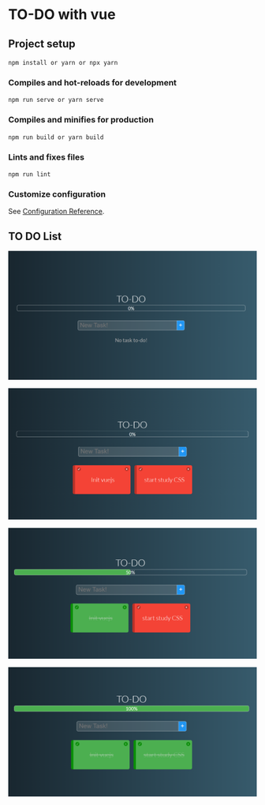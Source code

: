 # TO-DO with vue

## Project setup
```
npm install or yarn or npx yarn
```

### Compiles and hot-reloads for development
```
npm run serve or yarn serve
```

### Compiles and minifies for production
```
npm run build or yarn build
```

### Lints and fixes files
```
npm run lint
```

### Customize configuration
See [Configuration Reference](https://cli.vuejs.org/config/).

## TO DO List

![alt text](https://github.com/paulojr83/todo-vue/blob/master/imgs/main.png "Main View")

![alt text](https://github.com/paulojr83/todo-vue/blob/master/imgs/main%201.png "Main View With elements")

![alt text](https://github.com/paulojr83/todo-vue/blob/master/imgs/main%202.png "Main View  With elements 50% bar")

![alt text](https://github.com/paulojr83/todo-vue/blob/master/imgs/main%203.png "Main View  With elements 100% bar")
